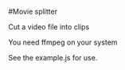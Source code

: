 #Movie splitter	

Cut a video file into clips

You need ffmpeg on your system

See the example.js for use.